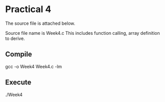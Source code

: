 # Practical 4

The source file is attached below.

Source file name is Week4.c
This includes function calling, array definition to derive.

## Compile

gcc -o Week4 Week4.c -lm

## Execute

./Week4
